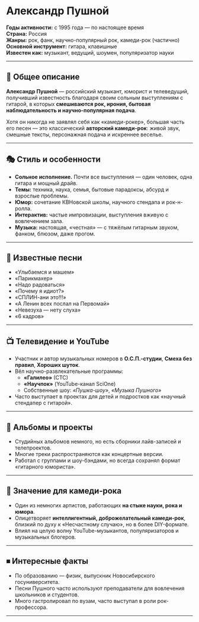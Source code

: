 # Александр Пушной

**Годы активности:** с 1995 года — по настоящее время  
**Страна:** Россия  
**Жанры:** рок, фанк, научно-популярный рок, камеди-рок (частично)  
**Основной инструмент:** гитара, клавишные  
**Известен как:** музыкант, ведущий, шоумен, популяризатор науки

---

## 📖 Общее описание

**Александр Пушной** — российский музыкант, юморист и телеведущий, получивший известность благодаря своим сольным выступлениям с гитарой, в которых **смешиваются рок, ирония, бытовая наблюдательность и научно-популярная подача**.

Хотя он никогда не заявлял себя как «камеди-рокер», большая часть его песен — это классический **авторский камеди-рок**: живой звук, смешные тексты, персонажная подача и искреннее веселье.

---

## 🎭 Стиль и особенности

- **Сольное исполнение.** Почти все выступления — один человек, одна гитара и мощный драйв.  
- **Темы:** техника, наука, семья, бытовые парадоксы, абсурд и взрослые проблемы.  
- **Юмор:** сочетание КВНовской школы, научного стендапа и рок-н-ролла.  
- **Интерактив:** частые импровизации, выступления вживую с вовлечением зала.  
- **Музыка:** настоящая, «честная» — с тяжёлым гитарным звуком, фанком, блюзом, даже прогом.

---

## 🎵 Известные песни

- «Улыбаемся и машем»  
- «Парикмахер»  
- «Надо радоваться»  
- «Почему я идиот?»  
- «СПЛИН-ани это!!!»  
- «А Ленин всех послал на Первомай»  
- «Невезуха — нету слуха»  
- «6 кадров»  

---

## 📺 Телевидение и YouTube

- Участник и автор музыкальных номеров в **О.С.П.-студии**, **Смеха без правил**, **Хороших шуток**.  
- Вёл научно-развлекательные программы:  
  - **«Галилео»** (СТС)  
  - **«Научпок»** (YouTube-канал SciOne)  
  - Собственные шоу: *«Пушка-шоу»*, *«Музыка Пушного»*  
- Часто выступает в проектах для детей и подростков как «научный стендапер с гитарой».

---

## 🎸 Альбомы и проекты

- Студийных альбомов немного, но есть сборники лайв-записей и телепроектов.  
- Многие треки распространяются как концертные версии.  
- Работал с группами и шоу-бэндами, но всегда сохранял формат «гитарного юмориста».

---

## 🧭 Значение для камеди-рока

- Один из немногих артистов, работающих **на стыке науки, рока и юмора**.  
- Олицетворяет **интеллигентный, доброжелательный камеди-рок**, близкий по духу к «Несчастному случаю», но в более DIY-формате.  
- Влиял на целую волну YouTube-музыкантов, популяризаторов и музыкальных блогеров.

---

## ⏹ Интересные факты

- По образованию — физик, выпускник Новосибирского госуниверситета.  
- Песни Пушного часто используют преподаватели для вовлечения школьников и студентов.  
- Много гастролировал по вузам, часто выступал в роли рок-профессора. 

---
